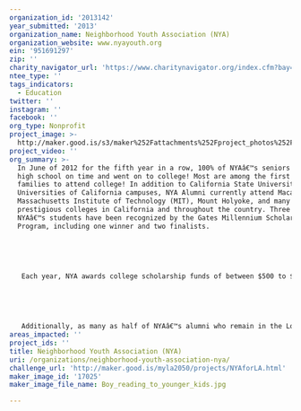 ```yaml
---
organization_id: '2013142'
year_submitted: '2013'
organization_name: Neighborhood Youth Association (NYA)
organization_website: www.nyayouth.org
ein: '951691297'
zip: ''
charity_navigator_url: 'https://www.charitynavigator.org/index.cfm?bay=search.profile&ein=951691297'
ntee_type: ''
tags_indicators:
  - Education
twitter: ''
instagram: ''
facebook: ''
org_type: Nonprofit
project_image: >-
  http://maker.good.is/s3/maker%252Fattachments%252Fproject_photos%252Fimages%252F17025%252Fdisplay%252FBoy_reading_to_younger_kids.jpg=c570x385
project_video: ''
org_summary: >-
  In June of 2012 for the fifth year in a row, 100% of NYAâ€™s seniors graduated
  high school on time and went on to college! Most are among the first in their
  families to attend college! In addition to California State Universities and
  Universities of California campuses, NYA Alumni currently attend Macalester,
  Massachusetts Institute of Technology (MIT), Mount Holyoke, and many other
  prestigious colleges in California and throughout the country. Three of
  NYAâ€™s students have been recognized by the Gates Millennium Scholarship
  Program, including one winner and two finalists. 
   
   
   
   
   
   Each year, NYA awards college scholarship funds of between $500 to $2,500 to its best performing students and Alumni based on their academic achievements, participation in extra-curricular activities, communication skills and demonstrated ability to overcome personal challenges. At the most recent annual Scholarship and Community Service Awards Dinner in March of 2013, NYA awarded scholarships to 23 students â€“ more than in any other year! Over the last thirty years, NYA has awarded over 175 college scholarships to its students. 
   
   
   
   
   
   Additionally, as many as half of NYAâ€™s alumni who remain in the Los Angeles area after high school, return to the program as volunteers. Alumni volunteers set an example for younger students and help guide the way for the next generation of youth to graduate from high school, succeed in college and transition into meaningful careers.
areas_impacted: ''
project_ids: ''
title: Neighborhood Youth Association (NYA)
uri: /organizations/neighborhood-youth-association-nya/
challenge_url: 'http://maker.good.is/myla2050/projects/NYAforLA.html'
maker_image_id: '17025'
maker_image_file_name: Boy_reading_to_younger_kids.jpg

---
```

